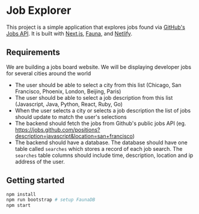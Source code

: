 # Job Explorer

This project is a simple application that explores jobs found via [GitHub's Jobs API](https://jobs.github.com/api). It is built with [Next.js](https://nextjs.org/), [Fauna](https://fauna.com), and [Netlify](https://netlify.com/).

## Requirements
We are building a jobs board website. We will be displaying developer jobs for several cities around the world
 - The user should be able to select a city from this list (Chicago, San Francisco, Phoenix, London, Beijing, Paris)
 - The user should be able to select a job description from this list (Javascript, Java, Python, React, Ruby, Go)
 - When the user selects a city or selects a job description the list of jobs should update to match the user's selections
 - The backend should fetch the jobs from Github's public jobs API (eg. https://jobs.github.com/positions?description=javascript&location=san+francisco)
 - The backend should have a database. The database should have one table called `searches` which stores a record of each job search. The `searches` table columns should include time, description, location and ip address of the user.

## Getting started
```bash
npm install
npm run bootstrap # setup FaunaDB
npm start 
```
